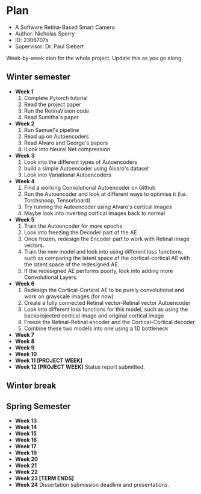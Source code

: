 # Plan

* A Software Retina-Based Smart Camera
* Author: Nicholas Sperry
* ID: 2306707s
* Supervisor: Dr. Paul Siebert

Week-by-week plan for the whole project. Update this as you go along.

## Winter semester

* **Week 1** 
  1. Complete Pytorch tutorial
  2. Read the project paper 
  3. Run the RetinaVision code
  4. Read Sumitha's paper
* **Week 2** 
  1. Run Samuel's pipeline
  2. Read up on Autoencoders
  3. Read Alvaro and George's papers
  4. lLook into Neural Net compression
* **Week 3** 
  1. Look into the different types of Autoencoders
  2. build a simple Autoencoder using Alvaro's dataset
  3. Look into Variational Autoencoders
* **Week 4**
  1. Find a working Convolutional Autoencoder on Github
  2. Run the Autoencoder and look at different ways to optimise it (i.e. Torchsnoop, Tensorboard)
  3. Try running the Autoencoder using Alvaro's cortical images
  4. Maybe look into inverting cortical images back to normal
* **Week 5**
  1. Train the Autoencoder for more epochs
  2. Look into freezing the Decoder part of the AE
  3. Once frozen, redesign the Encoder part to work with Retinal image vectors.
  4. Train the new model and look into using different loss functions, such as comparing the latent space of the cortical-cortical AE with the latent space of the redesigned AE.
  5. If the redesigned AE performs poorly, look into adding more Convolutional Layers.
* **Week 6**
  1. Redesign the Cortical-Cortical AE to be purely convolutional and work on grayscale images (for now)
  2. Create a fully connected Retinal vector-Retinal vector Autoencoder
  3. Look into different loss functions for this model, such as using the backprojected cortical image and original cortical image
  4. Freeze the Retinal-Retinal encoder and the Cortical-Cortical decoder
  5. Combine these two models into one using a 1D bottleneck
* **Week 7**
* **Week 8**
* **Week 9**
* **Week 10**
* **Week 11 [PROJECT WEEK]**
* **Week 12 [PROJECT WEEK]** Status report submitted.

## Winter break

## Spring Semester

* **Week 13**
* **Week 14**
* **Week 15**
* **Week 16**
* **Week 17**
* **Week 19**
* **Week 20**
* **Week 21**
* **Week 22**
* **Week 23 [TERM ENDS]**
* **Week 24** Dissertation submission deadline and presentations.

